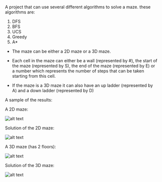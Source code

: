 A project that can use several different algorithms to solve a maze.
these algorithms are:
1. DFS
2. BFS
3. UCS
4. Greedy
5. A*

- The maze can be either a 2D maze or a 3D maze.

- Each cell in the maze can either be a wall (represented by #), the start of the maze (represented by S), 
the end of the maze (represented by E) or a number which represents the number of steps that can be taken 
starting from this cell.

- If the maze is a 3D maze it can also have an up ladder (represented by A) and a down ladder (represented by D)

A sample of the results:

A 2D maze:

![alt text](https://github.com/goodking159/Maze-AI/blob/master/result%20samples/Maze%201.png "A 2D maze")

Solution of the 2D maze:

![alt text](https://github.com/goodking159/Maze-AI/blob/master/result%20samples/Solution%201.png "2D mze solution")

A 3D maze (has 2 floors):

![alt text](https://github.com/goodking159/Maze-AI/blob/master/result%20samples/Maze%202.png "A 3D maze")

Solution of the 3D maze:

![alt text](https://github.com/goodking159/Maze-AI/blob/master/result%20samples/Solution%202.png "3D mze solution")